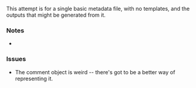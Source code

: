 This attempt is for a single basic metadata file, with no templates, and the outputs that might be generated from it.

### Notes

  * 

### Issues

  * The comment object is weird -- there's got to be a better way of representing it. 
  
